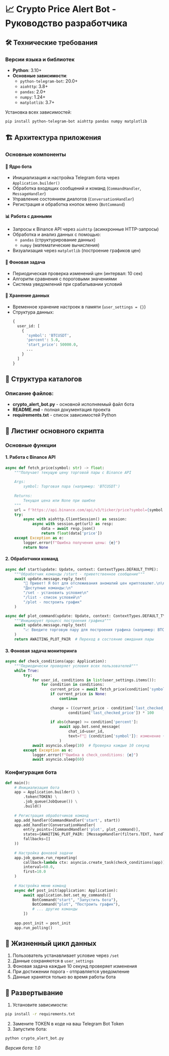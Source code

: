 # 📈 Crypto Price Alert Bot - Руководство разработчика

## 🛠 Технические требования

### Версии языка и библиотек
- **Python**: 3.10+
- **Основные зависимости**:
  - `python-telegram-bot`: 20.0+
  - `aiohttp`: 3.8+
  - `pandas`: 2.0+
  - `numpy`: 1.24+
  - `matplotlib`: 3.7+

Установка всех зависимостей:
```bash
pip install python-telegram-bot aiohttp pandas numpy matplotlib
```

## 🏗 Архитектура приложения

### Основные компоненты

#### 🤖 **Ядро бота**
- Инициализация и настройка Telegram бота через `Application.builder()`
- Обработка входящих сообщений и команд (`CommandHandler`, `MessageHandler`)
- Управление состоянием диалогов (`ConversationHandler`)
- Регистрация и обработка кнопок меню (`BotCommand`)

#### 📊 **Работа с данными**
- Запросы к Binance API через `aiohttp` (асинхронные HTTP-запросы)
- Обработка и анализ данных с помощью:
  - `pandas` (структурирование данных)
  - `numpy` (математические вычисления)
- Визуализация через `matplotlib` (построение графиков цен)

#### 🔄 **Фоновая задача**
- Периодическая проверка изменений цен (интервал: 10 сек)
- Алгоритм сравнения с пороговыми значениями
- Система уведомлений при срабатывании условий

#### 💾 **Хранение данных**
- Временное хранение настроек в памяти (`user_settings = {}`)
- Структура данных:
  ```python
  {
    user_id: [
      {
        'symbol': 'BTCUSDT',
        'percent': 5.0,
        'start_price': 50000.0,
        ...
      }
    ]
  }
  ```

## 📂 Структура каталогов

### Описание файлов:
- **crypto_alert_bot.py** - основной исполняемый файл бота
- **README.md** - полная документация проекта
- **requirements.txt** - список зависимостей Python

## 📝 Листинг основного скрипта

### Основные функции

#### 1. Работа с Binance API
```python
async def fetch_price(symbol: str) -> float:
    """Получает текущую цену торговой пары с Binance API
    
    Args:
        symbol: Торговая пара (например: 'BTCUSDT')
    
    Returns:
        Текущая цена или None при ошибке
    """
    url = f'https://api.binance.com/api/v3/ticker/price?symbol={symbol.upper()}'
    try:
        async with aiohttp.ClientSession() as session:
            async with session.get(url) as resp:
                data = await resp.json()
                return float(data['price'])
    except Exception as e:
        logger.error(f"Ошибка получения цены: {e}")
        return None
```
#### 2. Обработчики команд
```python
async def start(update: Update, context: ContextTypes.DEFAULT_TYPE):
    """Обработчик команды /start - приветственное сообщение"""
    await update.message.reply_text(
        "👋 Привет! Я бот для отслеживания аномалий цен криптовалют.\n\n"
        "Доступные команды:\n"
        "/set - установить условие\n"
        "/list - список условий\n"
        "/plot - построить график"
    )

async def plot_command(update: Update, context: ContextTypes.DEFAULT_TYPE):
    """Инициирует процесс построения графика"""
    await update.message.reply_text(
        "📈 Введите торговую пару для построения графика (например: BTCUSDT)"
    )
    return AWAITING_PLOT_PAIR  # Переход в состояние ожидания пары
```
#### 3. Фоновая задача мониторинга
```python
async def check_conditions(app: Application):
    """Периодически проверяет условия всех пользователей"""
    while True:
        try:
            for user_id, conditions in list(user_settings.items()):
                for condition in conditions:
                    current_price = await fetch_price(condition['symbol'])
                    if current_price is None:
                        continue
                        
                    change = ((current_price - condition['last_checked_price']) / 
                            condition['last_checked_price']) * 100
                    
                    if abs(change) >= condition['percent']:
                        await app.bot.send_message(
                            chat_id=user_id,
                            text=f"🚨 {condition['symbol']}: изменение {change:.2f}%"
                        )
            await asyncio.sleep(10)  # Проверка каждые 10 секунд
        except Exception as e:
            logger.error(f"Ошибка в check_conditions: {e}")
            await asyncio.sleep(60)
```

### Конфигурация бота

```python
def main():
    # Инициализация бота
    app = Application.builder() \
        .token(TOKEN) \
        .job_queue(JobQueue()) \
        .build()
    
    # Регистрация обработчиков команд
    app.add_handler(CommandHandler('start', start))
    app.add_handler(ConversationHandler(
        entry_points=[CommandHandler('plot', plot_command)],
        states={AWAITING_PLOT_PAIR: [MessageHandler(filters.TEXT, handle_plot_pair)]},
        fallbacks=[]
    ))
    
    # Настройка фоновой задачи
    app.job_queue.run_repeating(
        callback=lambda ctx: asyncio.create_task(check_conditions(app)),
        interval=60.0,
        first=10.0
    )
    
    # Настройка меню команд
    async def post_init(application: Application):
        await application.bot.set_my_commands([
            BotCommand("start", "Запустить бота"),
            BotCommand("plot", "Построить график"),
            # ... другие команды
        ])
    
    app.post_init = post_init
    app.run_polling()
```

## 🔄 Жизненный цикл данных

1. Пользователь устанавливает условие через `/set`  
2. Данные сохраняются в `user_settings`  
3. Фоновая задача каждые 10 секунд проверяет изменения  
4. При достижении порога - отправляется уведомление  
5. Данные хранятся только во время работы бота

## 🚀 Развертывание

1. Установите зависимости:
```bash
pip install -r requirements.txt
```
2. Замените TOKEN в коде на ваш Telegram Bot Token
3. Запустите бота:
```bash
python crypto_alert_bot.py
```

*Версия бота: 1.0* 
